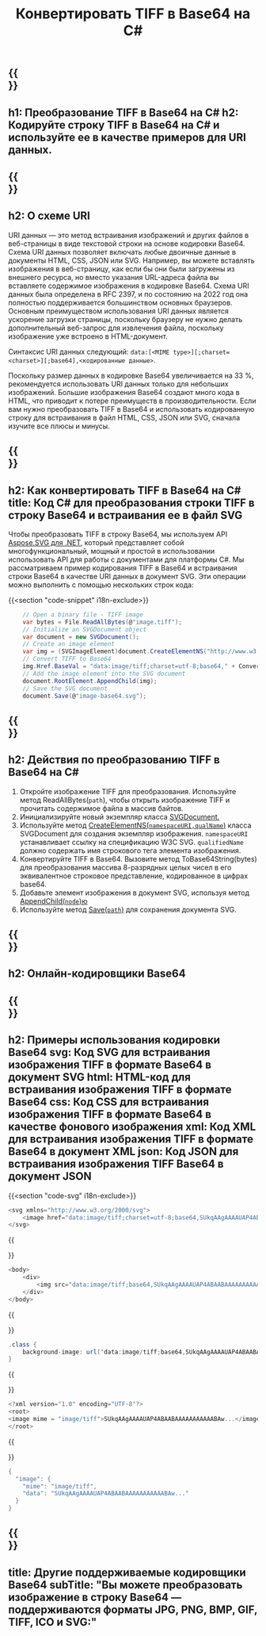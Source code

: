 ﻿---
translation: true
template: /templates/_template-encoder-child.md
title: Конвертировать TIFF в Base64 на C#
description: Преобразуйте TIFF в Base64 на C# и используйте кодированную строку для URI данных. Встраивайте его в HTML, CSS, XML, JSON и др.
url: /net/tiff-to-base64/
family: svg
platformtag: net
feature: encode
informat: TIFF
outformat: Base64
---

{{<section banner>}}
---
h1: Преобразование TIFF в Base64 на C#
h2: Кодируйте строку TIFF в Base64 на C# и используйте ее в качестве примеров для URI данных.
---

{{<section overview>}}
---
h2: О схеме URI
---

URI данных — это метод встраивания изображений и других файлов в веб-страницы в виде текстовой строки на основе кодировки Base64. Схема URI данных позволяет включать любые двоичные данные в документы HTML, CSS, JSON или SVG. Например, вы можете вставлять изображения в веб-страницу, как если бы они были загружены из внешнего ресурса, но вместо указания URL-адреса файла вы вставляете содержимое изображения в кодировке Base64. Схема URI данных была определена в RFC 2397, и по состоянию на 2022 год она полностью поддерживается большинством основных браузеров. Основным преимуществом использования URI данных является ускорение загрузки страницы, поскольку браузеру не нужно делать дополнительный веб-запрос для извлечения файла, поскольку изображение уже встроено в HTML-документ.

Синтаксис URI данных следующий: `data:[<MIME type>][;charset=<charset>][;base64],<кодированные данные>`.

Поскольку размер данных в кодировке Base64 увеличивается на 33 %, рекомендуется использовать URI данных только для небольших изображений. Большие изображения Base64 создают много кода в HTML, что приводит к потере преимуществ в производительности. Если вам нужно преобразовать TIFF в Base64 и использовать кодированную строку для встраивания в файл HTML, CSS, JSON или SVG, сначала изучите все плюсы и минусы.

{{<section code-text>}}
---
h2: Как конвертировать TIFF в Base64 на С#
title: Код С# для преобразования строки TIFF в строку Base64 и встраивания ее в файл SVG
---

Чтобы преобразовать TIFF в строку Base64, мы используем API [Aspose.SVG для .NET](https://products.aspose.com/svg/net/), который представляет собой многофункциональный, мощный и простой в использовании использовать API для работы с документами для платформы C#. Мы рассматриваем пример кодирования TIFF в Base64 и встраивания строки Base64 в качестве URI данных в документ SVG. Эти операции можно выполнить с помощью нескольких строк кода:

{{<section "code-snippet" i18n-exclude>}}

```cs
    // Open a binary file - TIFF image
    var bytes = File.ReadAllBytes(@"image.tiff");
    // Initialize an SVGDocument object
    var document = new SVGDocument();
    // Create an image element
    var img = (SVGImageElement)document.CreateElementNS("http://www.w3.org/2000/svg", "image");
    // Convert TIFF to Base64
    img.Href.BaseVal = "data:image/tiff;charset=utf-8;base64," + Convert.ToBase64String(bytes);
    // Add the image element into the SVG document
    document.RootElement.AppendChild(img);
    // Save the SVG document
    document.Save(@"image-base64.svg");
```

{{<section steps>}}
---
h2: Действия по преобразованию TIFF в Base64 на C#
---
1. Откройте изображение TIFF для преобразования. Используйте метод ReadAllBytes(`path`), чтобы открыть изображение TIFF и прочитать содержимое файла в массив байтов.
1. Инициализируйте новый экземпляр класса [SVGDocument.](https://reference.aspose.com/svg/net/aspose.svg/svgdocument/svgdocument/#constructor)
1. Используйте метод [CreateElementNS(`namespaceURI,qualName`)](https://reference.aspose.com/svg/net/aspose.svg.dom/document/createelementns/#createelementns) класса SVGDocument для создания экземпляр изображения. `namespaceURI` устанавливает ссылку на спецификацию W3C SVG. `qualifiedName` должно содержать имя строкового тега элемента изображения.
1. Конвертируйте TIFF в Base64. Вызовите метод ToBase64String(bytes) для преобразования массива 8-разрядных целых чисел в его эквивалентное строковое представление, кодированное в цифрах base64.
1. Добавьте элемент изображения в документ SVG, используя метод [AppendChild(`node`)ю](https://reference.aspose.com/svg/net/aspose.svg.dom/node/appendchild/)
1. Используйте метод [Save(`path`)](https://reference.aspose.com/svg/net/aspose.svg/svgdocument/save/) для сохранения документа SVG.

{{<section online-encoder>}}
---
h2: Онлайн-кодировщики Base64
---

{{<section examples>}}
---
h2: Примеры использования кодировки Base64
svg: Код SVG для встраивания изображения TIFF в формате Base64 в документ SVG
html: HTML-код для встраивания изображения TIFF в формате Base64
css: Код CSS для встраивания изображения TIFF в формате Base64 в качестве фонового изображения
xml: Код XML для встраивания изображения TIFF в формате Base64 в документ XML
json: Код JSON для встраивания изображения TIFF Base64 в документ JSON
---

{{<section "code-svg" i18n-exclude>}}

```cs
<svg xmlns="http://www.w3.org/2000/svg">
	<image href="data:image/tiff;charset=utf-8;base64,SUkqAAgAAAAUAP4ABAABAAAAAAAAAAABAw..." alt="Blue circle"/>
</svg>
```

{{<section code-html>}}

```cs
<body>
    <div>
        <img src="data:image/tiff;base64,SUkqAAgAAAAUAP4ABAABAAAAAAAAAAABAw..." alt="Blue circle">
    </div>
</body>
```

{{<section code-css>}}

```cs
.class {
    background-image: url('data:image/tiff;base64,SUkqAAgAAAAUAP4ABAABAAAAAAAAAAABAw...');
}
```

{{<section code-xml>}}

```cs
<?xml version="1.0" encoding="UTF-8"?>
<root>
<image mime = "image/tiff">SUkqAAgAAAAUAP4ABAABAAAAAAAAAAABAw...</image>
</root>
```

{{<section code-json>}}

```cs
{
  "image": {
    "mime": "image/tiff",
    "data": "SUkqAAgAAAAUAP4ABAABAAAAAAAAAAABAw..."
  }
}
```

{{<section other-encoders>}}
---
title: Другие поддерживаемые кодировщики Base64
subTitle: "Вы можете преобразовать изображение в строку Base64 — поддерживаются форматы JPG, PNG, BMP, GIF, TIFF, ICO и SVG:"
---